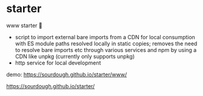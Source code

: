 # starter
www starter 🦕

* script to import external bare imports from a CDN for local consumption with ES module paths resolved locally in static copies; removes the need to resolve bare imports etc through various services and npm by using a CDN like unpkg (currently only supports unpkg)
* http service for local development

demo:
https://sourdough.github.io/starter/www/

https://sourdough.github.io/starter/

